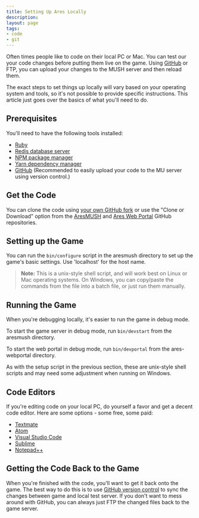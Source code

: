 ```yaml
---
title: Setting Up Ares Locally
description:
layout: page
tags: 
- code
- git
---
```


Often times people like to code on their local PC or Mac.  You can test our your code changes before putting them live on the game.  Using [GitHub](/tutorials/code/git) or FTP, you can upload your changes to the MUSH server and then reload them.

The exact steps to set things up locally will vary based on your operating system and tools, so it's not possible to provide specific instructions.  This article just goes over the basics of what you'll need to do.

## Prerequisites

You'll need to have the following tools installed:

* [Ruby](https://www.ruby-lang.org/en/documentation/installation/)
* [Redis database server](https://redis.io/download)
* [NPM package manager](https://docs.npmjs.com/getting-started/installing-node)
* [Yarn dependency manager](https://yarnpkg.com/lang/en/docs/install/)
* [GitHub](https://desktop.github.com/)  (Recommended to easily upload your code to the MU server using version control.)

## Get the Code

You can clone the code using [your own GitHub fork](/tutorials/code/git) or use the "Clone or Download" option from the [AresMUSH](https://github.com/AresMUSH/aresmush) and [Ares Web Portal](https://github.com/AresMUSH/ares-webportal) GitHub repositories.

## Setting up the Game

You can run the `bin/configure` script in the aresmush directory to set up the game's basic settings.  Use 'localhost' for the host name.

> **Note:** This is a unix-style shell script, and will work best on Linux or Mac operating systems.  On Windows, you can copy/paste the commands from the file into a batch file, or just run them manually.

## Running the Game

When you're debugging locally, it's easier to run the game in debug mode.  

To start the game server in debug mode, run `bin/devstart` from the aresmush directory.

To start the web portal in debug mode, run `bin/devportal` from the ares-webportal directory.


As with the setup script in the previous section, these are unix-style shell scripts and may need some adjustment when running on Windows.

## Code Editors

If you're editing code on your local PC, do yourself a favor and get a decent code editor.  Here are some options - some free, some paid:

* [Textmate](https://macromates.com/)
* [Atom](https://atom.io/)
* [Visual Studio Code](https://code.visualstudio.com/)
* [Sublime](http://www.sublimetext.com/)
* [Notepad++](https://notepad-plus-plus.org/)

## Getting the Code Back to the Game

When you're finished with the code, you'll want to get it back onto the game.  The best way to do this is to use [GitHub version control](/tutorials/code/git) to sync the changes between game and local test server.  If you don't want to mess around with GitHub, you can always just FTP the changed files back to the game server.